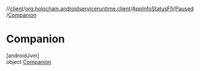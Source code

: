 //[client](../../../../../index.md)/[org.holochain.androidserviceruntime.client](../../../index.md)/[AppInfoStatusFfi](../../index.md)/[Paused](../index.md)/[Companion](index.md)

# Companion

[androidJvm]\
object [Companion](index.md)